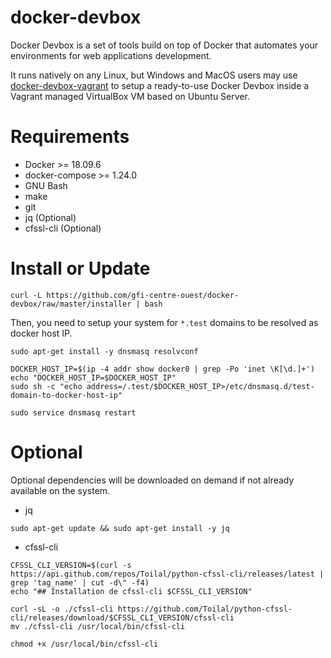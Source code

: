 docker-devbox
=============

Docker Devbox is a set of tools build on top of Docker that automates your environments for web applications development.

It runs natively on any Linux, but Windows and MacOS users may use 
[docker-devbox-vagrant](https://github.com/gfi-centre-ouest/docker-devbox-vagrant) to setup a ready-to-use 
Docker Devbox inside a Vagrant managed VirtualBox VM based on Ubuntu Server.

# Requirements

* Docker >= 18.09.6
* docker-compose >= 1.24.0
* GNU Bash
* make
* git
* jq (Optional)
* cfssl-cli (Optional)

# Install or Update

```
curl -L https://github.com/gfi-centre-ouest/docker-devbox/raw/master/installer | bash
```

Then, you need to setup your system for `*.test` domains to be resolved as docker host IP.

```
sudo apt-get install -y dnsmasq resolvconf

DOCKER_HOST_IP=$(ip -4 addr show docker0 | grep -Po 'inet \K[\d.]+')
echo "DOCKER_HOST_IP=$DOCKER_HOST_IP" 
sudo sh -c "echo address=/.test/$DOCKER_HOST_IP>/etc/dnsmasq.d/test-domain-to-docker-host-ip"

sudo service dnsmasq restart
```

# Optional

Optional dependencies will be downloaded on demand if not already available on the system.


- jq
```
sudo apt-get update && sudo apt-get install -y jq
```

- cfssl-cli

```
CFSSL_CLI_VERSION=$(curl -s https://api.github.com/repos/Toilal/python-cfssl-cli/releases/latest | grep 'tag_name' | cut -d\" -f4)
echo "## Installation de cfssl-cli $CFSSL_CLI_VERSION"

curl -sL -o ./cfssl-cli https://github.com/Toilal/python-cfssl-cli/releases/download/$CFSSL_CLI_VERSION/cfssl-cli
mv ./cfssl-cli /usr/local/bin/cfssl-cli

chmod +x /usr/local/bin/cfssl-cli
```
